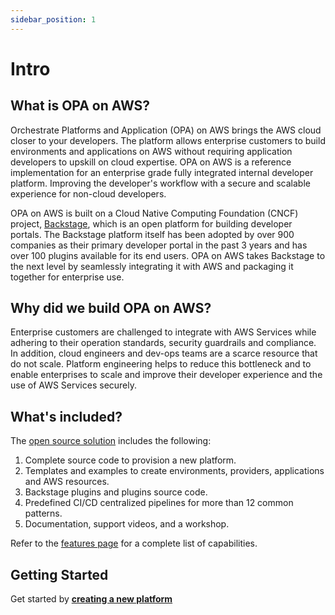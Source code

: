 ```yaml
---
sidebar_position: 1
---
```


# Intro

## What is OPA on AWS?
Orchestrate Platforms and Application (OPA) on AWS brings the AWS cloud closer to your developers. The platform allows enterprise customers to build environments and applications on AWS without requiring application developers to upskill on cloud expertise. OPA on AWS is a reference implementation for an enterprise grade fully integrated internal developer platform. Improving the developer's workflow with a secure and scalable experience for non-cloud developers.

OPA on AWS is built on a Cloud Native Computing Foundation (CNCF) project, [Backstage](https://backstage.io/), which is an open platform for building developer portals. The Backstage platform itself has been adopted by over 900 companies as their primary developer portal in the past 3 years and has over 100 plugins available for its end users. OPA on AWS takes Backstage to the next level by seamlessly integrating it with AWS and packaging it together for enterprise use.

## Why did we build OPA on AWS?

Enterprise customers are challenged to integrate with AWS Services while adhering to their operation standards, security guardrails and compliance. In addition, cloud engineers and dev-ops teams are a scarce resource that do not scale. Platform engineering helps to reduce this bottleneck and to enable enterprises to scale and improve their developer experience and the use of AWS Services securely. 

## What's included?

The [open source solution](https://github.com/awslabs/app-development-for-backstage-io-on-aws) includes the following:

1. Complete source code to provision a new platform.
2. Templates and examples to create environments, providers, applications and AWS resources.
3. Backstage plugins and plugins source code.
4. Predefined CI/CD centralized pipelines for more than 12 common patterns.
5. Documentation, support videos, and a workshop.

Refer to the [features page](features.md) for a complete list of capabilities.

## Getting Started

Get started by [**creating a new platform**](getting-started/deploy-the-platform.md)
